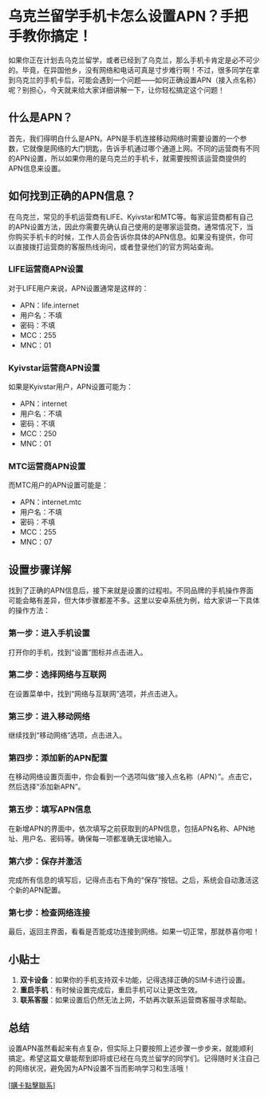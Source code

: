 # 乌克兰留学手机卡怎么设置APN？手把手教你搞定！

如果你正在计划去乌克兰留学，或者已经到了乌克兰，那么手机卡肯定是必不可少的。毕竟，在异国他乡，没有网络和电话可真是寸步难行啊！不过，很多同学在拿到乌克兰的手机卡后，可能会遇到一个问题——如何正确设置APN（接入点名称）呢？别担心，今天就来给大家详细讲解一下，让你轻松搞定这个问题！

## 什么是APN？

首先，我们得明白什么是APN。APN是手机连接移动网络时需要设置的一个参数，它就像是网络的大门钥匙，告诉手机通过哪个通道上网。不同的运营商有不同的APN设置，所以如果你用的是乌克兰的手机卡，就需要按照该运营商提供的APN信息来设置。

## 如何找到正确的APN信息？

在乌克兰，常见的手机运营商有LIFE、Kyivstar和MTC等。每家运营商都有自己的APN设置方法，因此你需要先确认自己使用的是哪家运营商。通常情况下，当你购买手机卡的时候，工作人员会告诉你具体的APN信息。如果没有提供，你可以直接拨打运营商的客服热线询问，或者登录他们的官方网站查询。

### LIFE运营商APN设置

对于LIFE用户来说，APN设置通常是这样的：
- APN：life.internet
- 用户名：不填
- 密码：不填
- MCC：255
- MNC：01

### Kyivstar运营商APN设置

如果是Kyivstar用户，APN设置可能为：
- APN：internet
- 用户名：不填
- 密码：不填
- MCC：250
- MNC：01

### MTC运营商APN设置

而MTC用户的APN设置可能是：
- APN：internet.mtc
- 用户名：不填
- 密码：不填
- MCC：255
- MNC：07

## 设置步骤详解

找到了正确的APN信息后，接下来就是设置的过程啦。不同品牌的手机操作界面可能会略有差异，但大体步骤都差不多。这里以安卓系统为例，给大家讲一下具体的操作方法：

### 第一步：进入手机设置

打开你的手机，找到“设置”图标并点击进入。

### 第二步：选择网络与互联网

在设置菜单中，找到“网络与互联网”选项，并点击进入。

### 第三步：进入移动网络

继续找到“移动网络”选项，点击进入。

### 第四步：添加新的APN配置

在移动网络设置页面中，你会看到一个选项叫做“接入点名称（APN）”。点击它，然后选择“添加新APN”。

### 第五步：填写APN信息

在新增APN的界面中，依次填写之前获取到的APN信息，包括APN名称、APN地址、用户名、密码等。确保每一项都准确无误地输入。

### 第六步：保存并激活

完成所有信息的填写后，记得点击右下角的“保存”按钮。之后，系统会自动激活这个新的APN配置。

### 第七步：检查网络连接

最后，返回主界面，看看是否能成功连接到网络。如果一切正常，那就恭喜你啦！

## 小贴士

1. **双卡设备**：如果你的手机支持双卡功能，记得选择正确的SIM卡进行设置。
2. **重启手机**：有时候设置完成后，重启手机可以让更改生效。
3. **联系客服**：如果设置后仍然无法上网，不妨再次联系运营商客服寻求帮助。

## 总结

设置APN虽然看起来有点复杂，但实际上只要按照上述步骤一步步来，就能顺利搞定。希望这篇文章能帮到即将或已经在乌克兰留学的同学们。记得随时关注自己的网络状况，避免因为APN设置不当而影响学习和生活哦！

[[購卡點擊聯系](https://t.me/s/esim1088)]
